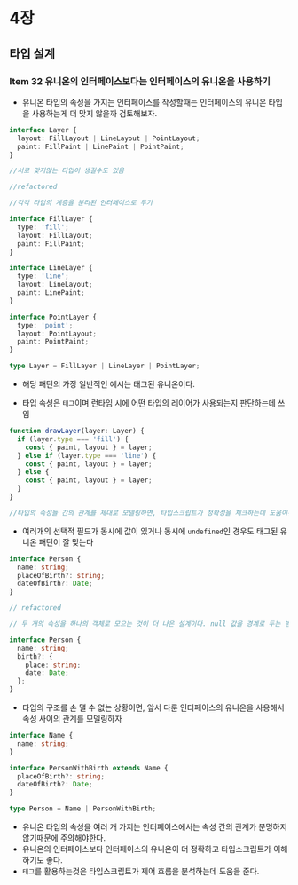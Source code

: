 # 4장

## 타입 설계

### Item 32 유니온의 인터페이스보다는 인터페이스의 유니온을 사용하기

- 유니온 타입의 속성을 가지는 인터페이스를 작성할때는 인터페이스의 유니온 타입을 사용하는게 더 맞지 않을까 검토해보자.

```ts
interface Layer {
  layout: FillLayout | LineLayout | PointLayout;
  paint: FillPaint | LinePaint | PointPaint;
}

//서로 맞지않는 타입이 생길수도 있음

//refactored

//각각 타입의 계층을 분리된 인터페이스로 두기

interface FillLayer {
  type: 'fill';
  layout: FillLayout;
  paint: FillPaint;
}

interface LineLayer {
  type: 'line';
  layout: LineLayout;
  paint: LinePaint;
}

interface PointLayer {
  type: 'point';
  layout: PointLayout;
  paint: PointPaint;
}

type Layer = FillLayer | LineLayer | PointLayer;
```

- 해당 패턴의 가장 일반적인 예시는 태그된 유니온이다.

- 타입 속성은 `태그`이며 런타임 시에 어떤 타입의 레이어가 사용되는지 판단하는데 쓰임

```ts
function drawLayer(layer: Layer) {
  if (layer.type === 'fill') {
    const { paint, layout } = layer;
  } else if (layer.type === 'line') {
    const { paint, layout } = layer;
  } else {
    const { paint, layout } = layer;
  }
}

//타입의 속성들 간의 관계를 제대로 모델링하면, 타입스크립트가 정확성을 체크하는데 도움이된다.
```

- 여러개의 선택적 필드가 동시에 값이 있거나 동시에 `undefined`인 경우도 태그된 유니온 패턴이 잘 맞는다

```ts
interface Person {
  name: string;
  placeOfBirth?: string;
  dateOfBirth?: Date;
}

// refactored

// 두 개의 속성을 하나의 객체로 모으는 것이 더 나은 설계이다. null 값을 경계로 두는 방법과 비슷하다.

interface Person {
  name: string;
  birth?: {
    place: string;
    date: Date;
  };
}
```

- 타입의 구조를 손 댈 수 없는 상황이면, 앞서 다룬 인터페이스의 유니온을 사용해서 속성 사이의 관계를 모델링하자

```ts
interface Name {
  name: string;
}

interface PersonWithBirth extends Name {
  placeOfBirth?: string;
  dateOfBirth?: Date;
}

type Person = Name | PersonWithBirth;
```

- 유니온 타입의 속성을 여러 개 가지는 인터페이스에서는 속성 간의 관계가 분명하지 않기때문에 주의해야한다.
- 유니온의 인터페이스보다 인터페이스의 유니온이 더 정확하고 타입스크립트가 이해하기도 좋다.
- `태그`를 활용하는것은 타입스크립트가 제어 흐름을 분석하는데 도움을 준다.
